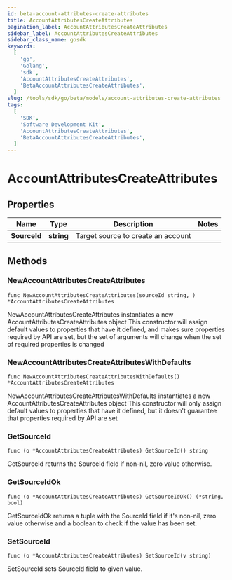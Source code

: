 ```yaml
---
id: beta-account-attributes-create-attributes
title: AccountAttributesCreateAttributes
pagination_label: AccountAttributesCreateAttributes
sidebar_label: AccountAttributesCreateAttributes
sidebar_class_name: gosdk
keywords:
  [
    'go',
    'Golang',
    'sdk',
    'AccountAttributesCreateAttributes',
    'BetaAccountAttributesCreateAttributes',
  ]
slug: /tools/sdk/go/beta/models/account-attributes-create-attributes
tags:
  [
    'SDK',
    'Software Development Kit',
    'AccountAttributesCreateAttributes',
    'BetaAccountAttributesCreateAttributes',
  ]
---
```


# AccountAttributesCreateAttributes

## Properties

| Name         | Type       | Description                        | Notes |
| ------------ | ---------- | ---------------------------------- | ----- |
| **SourceId** | **string** | Target source to create an account |

## Methods

### NewAccountAttributesCreateAttributes

`func NewAccountAttributesCreateAttributes(sourceId string, ) *AccountAttributesCreateAttributes`

NewAccountAttributesCreateAttributes instantiates a new AccountAttributesCreateAttributes object This constructor will assign default values to properties that have it defined, and makes sure properties required by API are set, but the set of arguments will change when the set of required properties is changed

### NewAccountAttributesCreateAttributesWithDefaults

`func NewAccountAttributesCreateAttributesWithDefaults() *AccountAttributesCreateAttributes`

NewAccountAttributesCreateAttributesWithDefaults instantiates a new AccountAttributesCreateAttributes object This constructor will only assign default values to properties that have it defined, but it doesn't guarantee that properties required by API are set

### GetSourceId

`func (o *AccountAttributesCreateAttributes) GetSourceId() string`

GetSourceId returns the SourceId field if non-nil, zero value otherwise.

### GetSourceIdOk

`func (o *AccountAttributesCreateAttributes) GetSourceIdOk() (*string, bool)`

GetSourceIdOk returns a tuple with the SourceId field if it's non-nil, zero value otherwise and a boolean to check if the value has been set.

### SetSourceId

`func (o *AccountAttributesCreateAttributes) SetSourceId(v string)`

SetSourceId sets SourceId field to given value.
